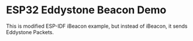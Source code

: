 ESP32 Eddystone Beacon Demo
===========================

This is modified ESP-IDF iBeacon example, but instead of iBeacon, it sends Eddystone Packets.


